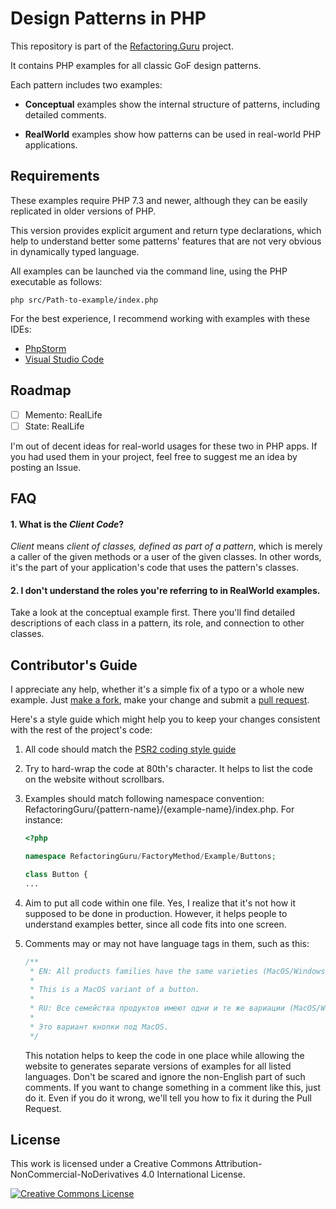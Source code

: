 # Design Patterns in PHP

This repository is part of the [Refactoring.Guru](https://refactoring.guru/design-patterns) project.

It contains PHP examples for all classic GoF design patterns.

Each pattern includes two examples:

- **Conceptual** examples show the internal structure of patterns, including detailed comments.

- **RealWorld** examples show how patterns can be used in real-world PHP applications.

## Requirements

These examples require PHP 7.3 and newer, although they can be easily replicated in older versions of PHP.

This version provides explicit argument and return type declarations, which help to understand better some patterns' features that are not very obvious in dynamically typed language.

All examples can be launched via the command line, using the PHP executable as follows:

```
php src/Path-to-example/index.php
```

For the best experience, I recommend working with examples with these IDEs:

- [PhpStorm](https://www.jetbrains.com/phpstorm/)
- [Visual Studio Code](https://code.visualstudio.com/)

## Roadmap

- [ ] Memento: RealLife
- [ ] State: RealLife

I'm out of decent ideas for real-world usages for these two in PHP apps. If you had used them in your project, feel free to suggest me an idea by posting an Issue.

## FAQ

#### 1. What is the _Client Code_?

_Client_ means _client of classes, defined as part of a pattern_, which is merely a caller of the given methods or a user of the given classes. In other words, it's the part of your application's code that uses the pattern's classes.

#### 2. I don't understand the roles you're referring to in RealWorld examples.

Take a look at the conceptual example first. There you'll find detailed descriptions of each class in a pattern, its role, and connection to other classes.

## Contributor's Guide

I appreciate any help, whether it's a simple fix of a typo or a whole new example. Just [make a fork](https://help.github.com/articles/fork-a-repo/), make your change and submit a [pull request](https://help.github.com/articles/creating-a-pull-request-from-a-fork/).

Here's a style guide which might help you to keep your changes consistent with the rest of the project's code:

1. All code should match the [PSR2 coding style guide](https://www.php-fig.org/psr/psr-2/)

2. Try to hard-wrap the code at 80th's character. It helps to list the code on the website without scrollbars.

3. Examples should match following namespace convention: RefactoringGuru/{pattern-name}/{example-name}/index.php. For instance:

    ```php
    <?php
    
    namespace RefactoringGuru/FactoryMethod/Example/Buttons;
    
    class Button {
    ...
    ```

4. Aim to put all code within one file. Yes, I realize that it's not how it supposed to be done in production. However, it helps people to understand examples better, since all code fits into one screen.

5. Comments may or may not have language tags in them, such as this:

    ```php
    /**
     * EN: All products families have the same varieties (MacOS/Windows).
     *
     * This is a MacOS variant of a button.
     *
     * RU: Все семейства продуктов имеют одни и те же вариации (MacOS/Windows).
     *
     * Это вариант кнопки под MacOS.
     */
    ```

    This notation helps to keep the code in one place while allowing the website to generates separate versions of examples for all listed languages. Don't be scared and ignore the non-English part of such comments. If you want to change something in a comment like this, just do it. Even if you do it wrong, we'll tell you how to fix it during the Pull Request.

## License

This work is licensed under a Creative Commons Attribution-NonCommercial-NoDerivatives 4.0 International License.

<a rel="license" href="http://creativecommons.org/licenses/by-nc-nd/4.0/"><img alt="Creative Commons License" style="border-width:0" src="https://i.creativecommons.org/l/by-nc-nd/4.0/80x15.png" /></a>
